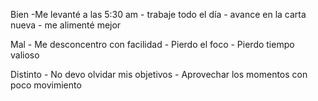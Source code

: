 Bien
	-Me levanté a las 5:30 am
	- trabaje todo el día 
	- avance en la carta nueva
	- me alimenté mejor

Mal
	- Me desconcentro con facilidad
	- Pierdo el foco
	- Pierdo tiempo valioso

Distinto
	- No devo olvidar mis objetivos
	- Aprovechar los momentos con poco movimiento 
